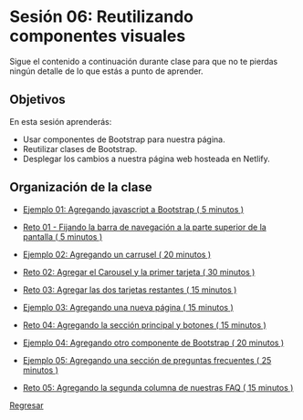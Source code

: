 # Sesión 06: Reutilizando componentes visuales

Sigue el contenido a continuación durante clase para que no te pierdas ningún
detalle de lo que estás a punto de aprender.

## Objetivos

En esta sesión aprenderás:

- Usar componentes de Bootstrap para nuestra página.
- Reutilizar clases de Bootstrap.
- Desplegar los cambios a nuestra página web hosteada en Netlify.

## Organización de la clase

- [Ejemplo 01: Agregando javascript a Bootstrap ( 5 minutos ) ](./Ejemplo-01/README.md)

- [Reto 01 - Fijando la barra de navegación a la parte superior de la pantalla ( 5 minutos ) ](./reto-01/README.md)

- [Ejemplo 02: Agregando un carrusel ( 20 minutos ) ](./Ejemplo-02/README.md)

- [Reto 02: Agregar el Carousel y la primer tarjeta ( 30 minutos ) ](./reto-02/README.md)

- [Reto 03: Agregar las dos tarjetas restantes ( 15 minutos ) ](./reto-03/README.md)

- [Ejemplo 03: Agregando una nueva página ( 15 minutos ) ](./Ejemplo-03/README.md)

- [Reto 04: Agregando la sección principal y botones ( 15 minutos ) ](./reto-04/README.md)

- [Ejemplo 04: Agregando otro componente de Bootstrap ( 20 minutos ) ](./Ejemplo-04/README.md)

- [Ejemplo 05: Agregando una sección de preguntas frecuentes ( 25 minutos ) ](./Ejemplo-05/README.md)

- [Reto 05: Agregando la segunda columna de nuestras FAQ ( 15 minutos ) ](./reto-05/README.md)

[Regresar](../README.md)
